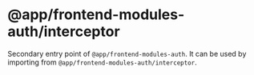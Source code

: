 # @app/frontend-modules-auth/interceptor

Secondary entry point of `@app/frontend-modules-auth`. It can be used by importing from `@app/frontend-modules-auth/interceptor`.
